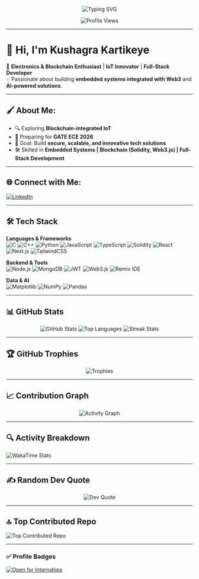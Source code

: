 <!-- Animated Banner -->
<p align="center">
  <img src="https://readme-typing-svg.herokuapp.com?font=Fira+Code&size=26&pause=1000&color=F75C7E&width=600&lines=Hi%2C+I'm+Kushagra+Kartikeye!;Electronics+%26+Blockchain+Enthusiast;IoT+%7C+Web3+%7C+Full-Stack+Developer;Open+to+Internship+Opportunities" alt="Typing SVG" />
</p>

<p align="center">
  <img src="https://komarev.com/ghpvc/?username=kushagrakartikeye&label=Profile%20Views&color=blue&style=flat" alt="Profile Views" />
</p>

---

# 👋 Hi, I'm Kushagra Kartikeye  

🚀 **Electronics & Blockchain Enthusiast** | **IoT Innovator** | **Full-Stack Developer**  
💡 Passionate about building **embedded systems integrated with Web3** and **AI-powered solutions**.  

---

## 🖌 About Me:
- 🔍 Exploring **Blockchain-integrated IoT**
- 🌱 Preparing for **GATE ECE 2026**
- 🎯 Goal: Build **secure, scalable, and innovative tech solutions**
- 🛠 Skilled in **Embedded Systems | Blockchain (Solidity, Web3.js) | Full-Stack Development**

---

## 🌐 Connect with Me:
[![LinkedIn](https://img.shields.io/badge/LinkedIn-blue?style=for-the-badge&logo=linkedin)](https://www.linkedin.com/in/kushagra-kartikeye-06a270278/)

---

## 🛠 Tech Stack

**Languages & Frameworks**  
![C](https://img.shields.io/badge/C-00599C?style=for-the-badge&logo=c)
![C++](https://img.shields.io/badge/C++-00599C?style=for-the-badge&logo=cplusplus)
![Python](https://img.shields.io/badge/Python-3776AB?style=for-the-badge&logo=python)
![JavaScript](https://img.shields.io/badge/JavaScript-F7DF1E?style=for-the-badge&logo=javascript)
![TypeScript](https://img.shields.io/badge/TypeScript-3178C6?style=for-the-badge&logo=typescript)
![Solidity](https://img.shields.io/badge/Solidity-363636?style=for-the-badge&logo=solidity)
![React](https://img.shields.io/badge/React-20232A?style=for-the-badge&logo=react)
![Next.js](https://img.shields.io/badge/Next.js-000000?style=for-the-badge&logo=next.js)
![TailwindCSS](https://img.shields.io/badge/Tailwind_CSS-38B2AC?style=for-the-badge&logo=tailwind-css)

**Backend & Tools**  
![Node.js](https://img.shields.io/badge/Node.js-43853D?style=for-the-badge&logo=node.js)
![MongoDB](https://img.shields.io/badge/MongoDB-4EA94B?style=for-the-badge&logo=mongodb)
![JWT](https://img.shields.io/badge/JWT-black?style=for-the-badge&logo=jsonwebtokens)
![Web3.js](https://img.shields.io/badge/Web3.js-F16822?style=for-the-badge&logo=web3.js)
![Remix IDE](https://img.shields.io/badge/Remix%20IDE-0E1128?style=for-the-badge&logo=ethereum)

**Data & AI**  
![Matplotlib](https://img.shields.io/badge/Matplotlib-ffffff?style=for-the-badge&logo=matplotlib&logoColor=blue)
![NumPy](https://img.shields.io/badge/Numpy-013243?style=for-the-badge&logo=numpy)
![Pandas](https://img.shields.io/badge/Pandas-150458?style=for-the-badge&logo=pandas)

---

## 📊 GitHub Stats
<p align="center">
  <img src="https://github-readme-stats.vercel.app/api?username=kushagrakartikeye&show_icons=true&theme=radical" alt="GitHub Stats" />
  <img src="https://github-readme-stats.vercel.app/api/top-langs/?username=kushagrakartikeye&layout=compact&theme=radical" alt="Top Languages" />
  <img src="https://github-readme-streak-stats.herokuapp.com/?user=kushagrakartikeye&theme=radical" alt="Streak Stats" />
</p>

---

## 🏆 GitHub Trophies
<p align="center">
  <img src="https://github-profile-trophy.vercel.app/?username=kushagrakartikeye&theme=radical&margin-w=10&margin-h=10" alt="Trophies" />
</p>

---

## 📈 Contribution Graph
<p align="center">
  <img src="https://github-readme-activity-graph.vercel.app/graph?username=kushagrakartikeye&theme=react-dark" alt="Activity Graph" />
</p>

---

## 🔍 Activity Breakdown
![WakaTime Stats](https://github-readme-stats.vercel.app/api/wakatime?username=kushagrakartikeye&layout=compact&theme=radical)

---

## ✍️ Random Dev Quote
<p align="center">
  <img src="https://quotes-github-readme.vercel.app/api?type=horizontal&theme=radical" alt="Dev Quote" />
</p>

---

## 🔝 Top Contributed Repo
![Top Contributed Repo](https://github-contributor-stats.vercel.app/api?username=kushagrakartikeye&limit=5&theme=radical&combine_all_yearly_contributions=true)

---

### ✅ Profile Badges
[![Open for Internships](https://img.shields.io/badge/Open%20for-Internships-brightgreen?style=for-the-badge)](https://www.linkedin.com/in/kushagra-kartikeye-06a270278/)

